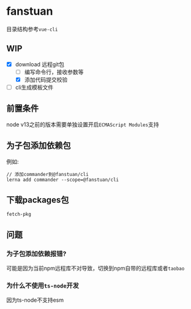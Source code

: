 # fanstuan
目录结构参考`vue-cli`
## WIP
- [x] download 远程git包
    - [ ] 编写命令行，接收参数等
    - [x] 添加代码提交校验
- [ ] cli生成模板文件
## 前置条件
node v13之前的版本需要单独设置开启`ECMAScript Modules`支持
## 为子包添加依赖包
例如:
```
// 添加commander到@fanstuan/cli
lerna add commander --scope=@fanstuan/cli
```
## 下载packages包
`fetch-pkg`
## 问题
### 为子包添加依赖报错?
可能是因为当前npm远程库不对导致，切换到npm自带的远程库或者`taobao`
### 为什么不使用`ts-node`开发
因为ts-node不支持esm